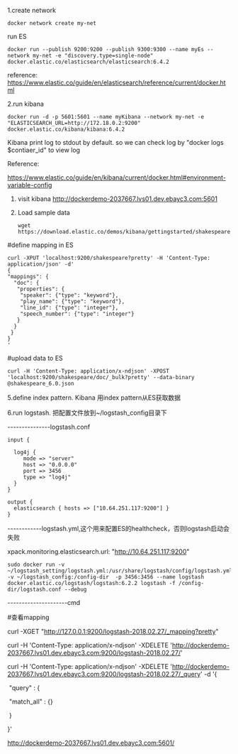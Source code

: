 1.create network

```
docker network create my-net
```

run ES

```
docker run --publish 9200:9200 --publish 9300:9300 --name myEs --network my-net -e "discovery.type=single-node" docker.elastic.co/elasticsearch/elasticsearch:6.4.2

```

reference:
https://www.elastic.co/guide/en/elasticsearch/reference/current/docker.html

2.run kibana

```
docker run -d -p 5601:5601 --name myKibana --network my-net -e "ELASTICSEARCH_URL=http://172.18.0.2:9200" docker.elastic.co/kibana/kibana:6.4.2
```

 Kibana print log to stdout by default. so we can check log by "docker logs $contiaer_id" to view log

Reference:

https://www.elastic.co/guide/en/kibana/current/docker.html#environment-variable-config

1. visit kibana http://dockerdemo-2037667.lvs01.dev.ebayc3.com:5601

 

4. Load sample data

   ```
   wget https://download.elastic.co/demos/kibana/gettingstarted/shakespeare_6.0.json
   ```


\#define mapping in ES

```
curl -XPUT 'localhost:9200/shakespeare?pretty' -H 'Content-Type: application/json' -d'
{
"mappings": {
  "doc": {
   "properties": {
    "speaker": {"type": "keyword"},
    "play_name": {"type": "keyword"},
    "line_id": {"type": "integer"},
    "speech_number": {"type": "integer"}
   }
  }
 }
}
'
```



\#upload data to ES

```
curl -H 'Content-Type: application/x-ndjson' -XPOST 'localhost:9200/shakespeare/doc/_bulk?pretty' --data-binary @shakespeare_6.0.json
```

 

5.define index pattern. Kibana 用index pattern从ES获取数据

 

6.run logstash. 把配置文件放到~/logstash_config目录下

---------------logstash.conf

```
input {

  log4j {
     mode => "server"
     host => "0.0.0.0"
     port => 3456
     type => "log4j"
  }
}

output {
  elasticsearch { hosts => ["10.64.251.117:9200"] }
}
```

 

 

------------logstash.yml,这个用来配置ES的healthcheck，否则logstash启动会失败

xpack.monitoring.elasticsearch.url: "http://10.64.251.117:9200"

 

```
sudo docker run -v ~/logstash_setting/logstash.yml:/usr/share/logstash/config/logstash.yml -v ~/logstash_config:/config-dir  -p 3456:3456 --name logstash docker.elastic.co/logstash/logstash:6.2.2 logstash -f /config-dir/logstash.conf --debug
```

 

---------------------cmd

\#查看mapping

curl -XGET "http://127.0.0.1:9200/logstash-2018.02.27/_mapping?pretty"

curl -H 'Content-Type: application/x-ndjson' -XDELETE 'http://dockerdemo-2037667.lvs01.dev.ebayc3.com:9200/logstash-2018.02.27/'

curl -H 'Content-Type: application/x-ndjson' -XDELETE 'http://dockerdemo-2037667.lvs01.dev.ebayc3.com:9200/logstash-2018.02.27/_query' -d '{

​    "query" : {

​        "match_all" : {}

​    }

}'

 

 

 

 

http://dockerdemo-2037667.lvs01.dev.ebayc3.com:5601/